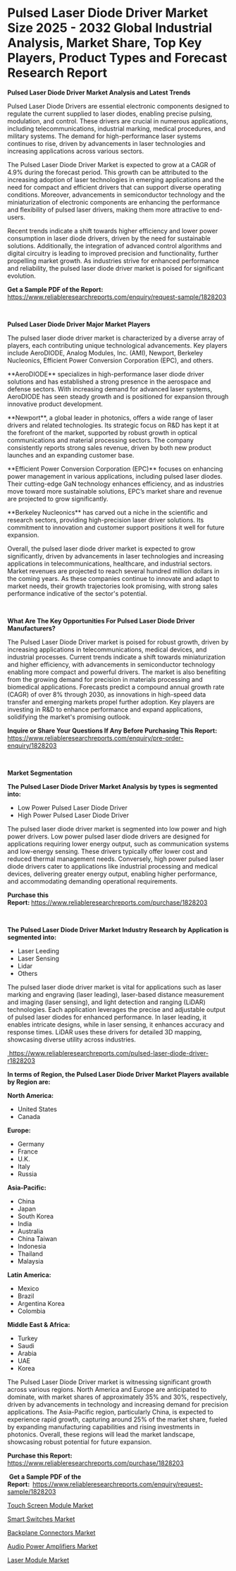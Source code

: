 <p><h1>Pulsed Laser Diode Driver Market Size 2025 - 2032 Global Industrial Analysis, Market Share, Top Key Players, Product Types and Forecast Research Report</h1></p><p><strong>Pulsed Laser Diode Driver Market Analysis and Latest Trends</strong></p>
<p><p>Pulsed Laser Diode Drivers are essential electronic components designed to regulate the current supplied to laser diodes, enabling precise pulsing, modulation, and control. These drivers are crucial in numerous applications, including telecommunications, industrial marking, medical procedures, and military systems. The demand for high-performance laser systems continues to rise, driven by advancements in laser technologies and increasing applications across various sectors.</p><p>The Pulsed Laser Diode Driver Market is expected to grow at a CAGR of 4.9% during the forecast period. This growth can be attributed to the increasing adoption of laser technologies in emerging applications and the need for compact and efficient drivers that can support diverse operating conditions. Moreover, advancements in semiconductor technology and the miniaturization of electronic components are enhancing the performance and flexibility of pulsed laser drivers, making them more attractive to end-users.</p><p>Recent trends indicate a shift towards higher efficiency and lower power consumption in laser diode drivers, driven by the need for sustainable solutions. Additionally, the integration of advanced control algorithms and digital circuitry is leading to improved precision and functionality, further propelling market growth. As industries strive for enhanced performance and reliability, the pulsed laser diode driver market is poised for significant evolution.</p></p>
<p><strong>Get a Sample PDF of the Report:&nbsp;</strong> <a href="https://www.reliableresearchreports.com/enquiry/request-sample/1828203?utm_campaign=8&utm_medium=2&utm_source=Github&utm_content=ia&utm_term=06042025&utm_id=pulsed-laser-diode-driver">https://www.reliableresearchreports.com/enquiry/request-sample/1828203</a></p>
<p>&nbsp;</p>
<p><strong>Pulsed Laser Diode Driver Major Market Players</strong></p>
<p><p>The pulsed laser diode driver market is characterized by a diverse array of players, each contributing unique technological advancements. Key players include AeroDIODE, Analog Modules, Inc. (AMI), Newport, Berkeley Nucleonics, Efficient Power Conversion Corporation (EPC), and others.</p><p>**AeroDIODE** specializes in high-performance laser diode driver solutions and has established a strong presence in the aerospace and defense sectors. With increasing demand for advanced laser systems, AeroDIODE has seen steady growth and is positioned for expansion through innovative product development.</p><p>**Newport**, a global leader in photonics, offers a wide range of laser drivers and related technologies. Its strategic focus on R&D has kept it at the forefront of the market, supported by robust growth in optical communications and material processing sectors. The company consistently reports strong sales revenue, driven by both new product launches and an expanding customer base.</p><p>**Efficient Power Conversion Corporation (EPC)** focuses on enhancing power management in various applications, including pulsed laser diodes. Their cutting-edge GaN technology enhances efficiency, and as industries move toward more sustainable solutions, EPC’s market share and revenue are projected to grow significantly.</p><p>**Berkeley Nucleonics** has carved out a niche in the scientific and research sectors, providing high-precision laser driver solutions. Its commitment to innovation and customer support positions it well for future expansion.</p><p>Overall, the pulsed laser diode driver market is expected to grow significantly, driven by advancements in laser technologies and increasing applications in telecommunications, healthcare, and industrial sectors. Market revenues are projected to reach several hundred million dollars in the coming years. As these companies continue to innovate and adapt to market needs, their growth trajectories look promising, with strong sales performance indicative of the sector's potential.</p></p>
<p>&nbsp;</p>
<p><strong>What Are The Key Opportunities For Pulsed Laser Diode Driver Manufacturers?</strong></p>
<p><p>The Pulsed Laser Diode Driver market is poised for robust growth, driven by increasing applications in telecommunications, medical devices, and industrial processes. Current trends indicate a shift towards miniaturization and higher efficiency, with advancements in semiconductor technology enabling more compact and powerful drivers. The market is also benefiting from the growing demand for precision in materials processing and biomedical applications. Forecasts predict a compound annual growth rate (CAGR) of over 8% through 2030, as innovations in high-speed data transfer and emerging markets propel further adoption. Key players are investing in R&D to enhance performance and expand applications, solidifying the market's promising outlook.</p></p>
<p><strong>Inquire or Share Your Questions If Any Before Purchasing This Report:</strong> <a href="https://www.reliableresearchreports.com/enquiry/pre-order-enquiry/1828203?utm_campaign=8&utm_medium=2&utm_source=Github&utm_content=ia&utm_term=06042025&utm_id=pulsed-laser-diode-driver">https://www.reliableresearchreports.com/enquiry/pre-order-enquiry/1828203</a></p>
<p>&nbsp;</p>
<p><strong>Market Segmentation</strong></p>
<p><strong>The Pulsed Laser Diode Driver Market Analysis by types is segmented into:</strong></p>
<p><ul><li>Low Power Pulsed Laser Diode Driver</li><li>High Power Pulsed Laser Diode Driver</li></ul></p>
<p><p>The pulsed laser diode driver market is segmented into low power and high power drivers. Low power pulsed laser diode drivers are designed for applications requiring lower energy output, such as communication systems and low-energy sensing. These drivers typically offer lower cost and reduced thermal management needs. Conversely, high power pulsed laser diode drivers cater to applications like industrial processing and medical devices, delivering greater energy output, enabling higher performance, and accommodating demanding operational requirements.</p></p>
<p><strong>Purchase this Report:&nbsp;</strong><a href="https://www.reliableresearchreports.com/purchase/1828203?utm_campaign=8&utm_medium=2&utm_source=Github&utm_content=ia&utm_term=06042025&utm_id=pulsed-laser-diode-driver">https://www.reliableresearchreports.com/purchase/1828203</a></p>
<p>&nbsp;</p>
<p><strong>The Pulsed Laser Diode Driver Market Industry Research by Application is segmented into:</strong></p>
<p><ul><li>Laser Leeding</li><li>Laser Sensing</li><li>Lidar</li><li>Others</li></ul></p>
<p><p>The pulsed laser diode driver market is vital for applications such as laser marking and engraving (laser leading), laser-based distance measurement and imaging (laser sensing), and light detection and ranging (LiDAR) technologies. Each application leverages the precise and adjustable output of pulsed laser diodes for enhanced performance. In laser leading, it enables intricate designs, while in laser sensing, it enhances accuracy and response times. LiDAR uses these drivers for detailed 3D mapping, showcasing diverse utility across industries.</p></p>
<p><a href="https://www.reliableresearchreports.com/pulsed-laser-diode-driver-r1828203?utm_campaign=8&utm_medium=2&utm_source=Github&utm_content=ia&utm_term=06042025&utm_id=pulsed-laser-diode-driver">&nbsp;https://www.reliableresearchreports.com/pulsed-laser-diode-driver-r1828203</a></p>
<p><strong>In terms of Region, the Pulsed Laser Diode Driver Market Players available by Region are:</strong></p>
<p>
    <p> <strong> North America: </strong>
        <ul>
            <li>United States</li>
            <li>Canada</li>
        </ul>
        </p> 
    <p> <strong> Europe: </strong>
        <ul>
            <li>Germany</li>
            <li>France</li>
            <li>U.K.</li>
            <li>Italy</li>
            <li>Russia</li>
        </ul>
        </p> 
    <p> <strong> Asia-Pacific: </strong>
        <ul>
            <li>China</li>
            <li>Japan</li>
            <li>South Korea</li>
            <li>India</li>
            <li>Australia</li>
            <li>China Taiwan</li>
            <li>Indonesia</li>
            <li>Thailand</li>
            <li>Malaysia</li>
        </ul>
        </p> 
    <p> <strong> Latin America: </strong>
        <ul>
            <li>Mexico</li>
            <li>Brazil</li>
            <li>Argentina Korea</li>
            <li>Colombia</li>
        </ul>
        </p> 
    <p> <strong> Middle East & Africa: </strong>
        <ul>
            <li>Turkey</li>
            <li>Saudi</li>
            <li>Arabia</li>
            <li>UAE</li>
            <li>Korea</li>
        </ul>
    </p>
    </p>
<p><p>The Pulsed Laser Diode Driver market is witnessing significant growth across various regions. North America and Europe are anticipated to dominate, with market shares of approximately 35% and 30%, respectively, driven by advancements in technology and increasing demand for precision applications. The Asia-Pacific region, particularly China, is expected to experience rapid growth, capturing around 25% of the market share, fueled by expanding manufacturing capabilities and rising investments in photonics. Overall, these regions will lead the market landscape, showcasing robust potential for future expansion.</p></p>
<p><strong>Purchase this Report: </strong><a href="https://www.reliableresearchreports.com/purchase/1828203?utm_campaign=8&utm_medium=2&utm_source=Github&utm_content=ia&utm_term=06042025&utm_id=pulsed-laser-diode-driver">https://www.reliableresearchreports.com/purchase/1828203</a></p>
<p>&nbsp;<strong>Get a Sample PDF of the Report:&nbsp;&nbsp;</strong><a href="https://www.reliableresearchreports.com/enquiry/request-sample/1828203?utm_campaign=8&utm_medium=2&utm_source=Github&utm_content=ia&utm_term=06042025&utm_id=pulsed-laser-diode-driver">https://www.reliableresearchreports.com/enquiry/request-sample/1828203</a></p>
<p><strong></strong></p>
<p><p><a href="https://github.com/snelldimkeod/Market-Research-Report-List-1/blob/main/touch-screen-module-market.md?utm_campaign=8&utm_medium=2&utm_source=Github&utm_content=ia&utm_term=06042025&utm_id=pulsed-laser-diode-driver">Touch Screen Module Market</a></p><p><a href="https://github.com/lugnabirue/Market-Research-Report-List-1/blob/main/smart-switches-market.md?utm_campaign=8&utm_medium=2&utm_source=Github&utm_content=ia&utm_term=06042025&utm_id=pulsed-laser-diode-driver">Smart Switches Market</a></p><p><a href="https://github.com/gakpasulgun/Market-Research-Report-List-1/blob/main/backplane-connectors-market.md?utm_campaign=8&utm_medium=2&utm_source=Github&utm_content=ia&utm_term=06042025&utm_id=pulsed-laser-diode-driver">Backplane Connectors Market</a></p><p><a href="https://github.com/shpirttangim48/Market-Research-Report-List-1/blob/main/audio-power-amplifiers-market.md?utm_campaign=8&utm_medium=2&utm_source=Github&utm_content=ia&utm_term=06042025&utm_id=pulsed-laser-diode-driver">Audio Power Amplifiers Market</a></p><p><a href="https://github.com/kitkaeberz5z/Market-Research-Report-List-1/blob/main/laser-module-market.md?utm_campaign=8&utm_medium=2&utm_source=Github&utm_content=ia&utm_term=06042025&utm_id=pulsed-laser-diode-driver">Laser Module Market</a></p></p>